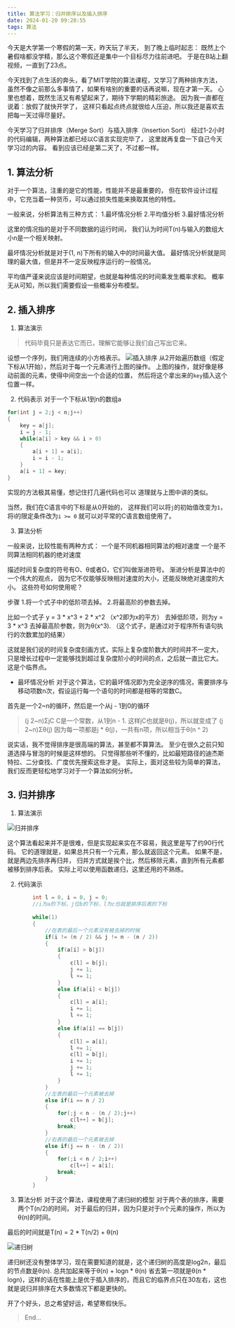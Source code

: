 ```yaml
---
title: 算法学习：归并排序以及插入排序
date: 2024-01-20 09:28:55
tags: 算法
---
```

今天是大学第一个寒假的第一天，昨天玩了半天，
到了晚上临时起志：
既然上个暑假啥都没学精，那么这个寒假还是集中一个目标尽力往前进吧。
于是在B站上翻视频，一直到了23点。

今天找到了点生活的奔头，看了MIT学院的算法课程，又学习了两种排序方法，
虽然不像之前那么多事情了，如果有啥别的重要的话再说嘛，现在才第一天。
心里也想着，既然生活又有希望起来了，期待下学期的精彩旅途。
因为我一直都在说着：放假了就快开学了，
这样只看起点终点就很给人压迫，所以我还是喜欢去把每一天过得尽量好。

今天学习了归并排序（Merge Sort）与插入排序（Insertion Sort）
经过1-2小时的代码编辑，两种算法都已经以C语言实现完毕了，
这里就再复盘一下自己今天学习过的内容。
看到应该已经是第二天了，不过都一样。

## 1. 算法分析

对于一个算法，注重的是它的性能，性能并不是最重要的，
但在软件设计过程中，它充当着一种货币，可以通过损失性能来换取其他的特性。

一般来说，分析算法有三种方式：
	1.最坏情况分析
	2.平均值分析
	3.最好情况分析

这里的情况指的是对于不同数据的运行时间，
我们认为时间T(n)与输入的数组大小n是一个相关映射。

最坏情况分析就是对于(1, n)下所有的输入中的时间最大值。
最好情况分析就是同理的最大值，但是并不一定反映程序运行的一般情况。

平均值严谨来说应该是时间期望，也就是每种情况的时间乘发生概率求和。
概率无从可知，所以我们需要假设一些概率分布模型。


## 2. 插入排序

1. 算法演示
> 代码毕竟只是表达它而已，理解它能够让我们自己写出它来。

设想一个序列，我们用连续的小方格表示。
![插入排序](/img/InsertionSort.png)
从2开始遍历数组（假定下标从1开始），然后对于每一个元素进行上图的操作。
上图的操作，就好像是移动前面的元素，使得中间空出一个合适的位置，
然后将这个拿出来的`key`插入这个位置一样。

2. 代码表示
	对于一个下标从1到n的数组a
```C
for(int j = 2;j < n;j++)
{
	key = a[j];
	i = j - 1;
	while(a[i] > key && i > 0)
	{
		a[i + 1] = a[i];
		i = i - 1; 
	}
	a[i + 1] = key;
}
```

实现的方法极其易懂，想记住打几遍代码也可以
道理就与上图中讲的类似。

当然，我们在C语言中的下标是从0开始的，
这样我们可以将`j`的初始值改变为`1`，将i的限定条件改为`i >= 0`
就可以对平常的C语言数组使用了。

3. 算法分析

一般来说，比较性能有两种方式：
	一个是不同机器相同算法的相对速度
	一个是不同算法相同机器的绝对速度

描述时间复杂度的符号有O、θ或者Ω，它们叫做渐进符号。
渐进分析是算法中的一个伟大的观点，
因为它不仅能够反映相对速度的大小，还能反映绝对速度的大小。
这些符号如何使用呢？

步骤
	1.将一个式子中的低阶项去掉。
	2.将最高阶的参数去掉。

比如一个式子 y = 3 * x^3 + 2 * x^2 （x^2即为x的平方）
	去掉低阶项，则为y = 3 * x^3
	去掉最高阶参数，则为θ(x^3).
（这个式子，是通过对于程序所有语句执行的次数累加的结果）

这就是我们说的时间复杂度刻画方式，实际上复杂度阶数大的时间并不一定大，
只是增长过程中一定能够找到超过复杂度阶小的时间的点，之后就一直比它大。
这是个临界点。

+ 最坏情况分析
	对于这个算法，它的最坏情况即为完全逆序的情况，需要排序与移动项数n次，假设运行每一个语句的时间都是相等的常数C。

首先是一个2~n的循环，然后是一个从j - 1到0的循环

> (j 2~n)ΣjC C是一个常数，从1到n - 1.
> 这样jC也就是θ(j)，所以就变成了 (j 2~n)Σθ(j)
> 因为每一项都是j * θ(j)，一共有n项，所以相当于θ(n ^ 2)


说实话，我不觉得排序是很高端的算法，甚至都不算算法。
至少在很久之前只知道选择与冒泡的时候是这样想的。
只觉得那些听不懂的，比如最短路径的迪杰斯特拉、二分查找、广度优先搜索这些才是。
实际上，面对这些较为简单的算法，我们反而更轻松地学习对于一个算法如何分析。

## 3. 归并排序

1. 算法演示

![归并排序](/img/MergeSort.png)

这个算法看起来并不是很难，但是实现起来实在不容易，我这里是写了约90行代码。
它的道理就是，如果总共只有一个元素，那么就返回这个元素。
如果不是，就是两边先排序再归并，
归并方式就是挨个比，然后移除元素，直到所有元素都被移到排序后表。
实际上可以使用函数递归，这里还用的不熟练。

2. 代码演示

```C
		int l = 0, i = 0, j = 0;
		//i为a的下标，j位b的下标，l为c也就是排序后表的下标
		
		while(1)
		{
			//在表的最后一个元素没有被去掉的时候
			if(i != (n / 2) && j != n - (n / 2))
			{
				if(a[i] > b[j])
				{	
					c[l] = b[j];
					j += 1;
					l += 1;
				}
				else if(a[i] < b[j])
				{
					c[l] = a[i];
					i += 1;
					l += 1;
				}
				else if(a[i] == b[j])
				{
					c[l] = a[i];
					l += 1;
					c[l] = b[j];
					i += 1;
					j += 1;
					l += 1;
				}
			}
			//左表的最后一个元素被去掉
			else if(i == n / 2)
			{
				for(;j < n - (n / 2);j++)
					c[l++] = b[j];
				break;
			}
			//右表的最后一个元素被去掉
			else if(j == n - (n / 2))
			{
				for(;i < n / 2;i++)
					c[l++] = a[i];
				break;
			}
		}
```

3. 算法分析
对于这个算法，课程使用了递归树的模型
	对于两个表的排序，需要两个T(n/2)的时间，
	对于最后的归并，因为只是对于n个元素的操作，所以为θ(n)的时间。

最后的时间就是T(n) = 2 * T(n/2) + θ(n)

![递归树](/img/RecursionTree.png)

递归树还没有整体学习，现在需要知道的就是，这个递归树的高度是log2n，最后的节点数是θ(n).
总共加起来等于θ(n) + logn * θ(n) 省去第一项就是θ(n * logn)，这样的话在性能上是优于插入排序的，而且它的临界点只在30左右，这也就是说归并排序在大多数情况下都是更快的。

开了个好头，总之希望好运，希望寒假快乐。

>End...